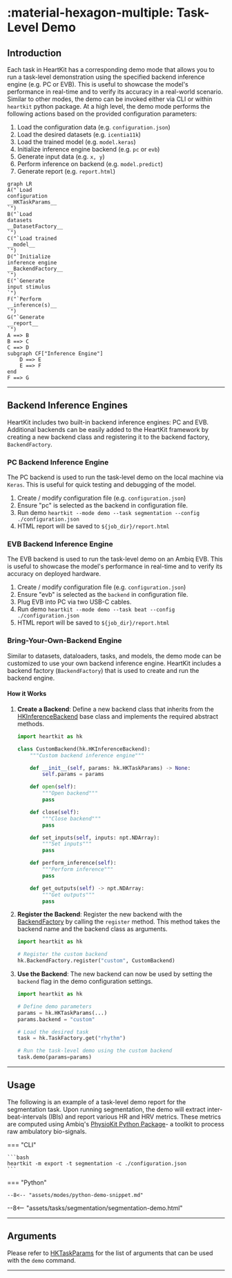 # :material-hexagon-multiple: Task-Level Demo

## <span class="sk-h2-span">Introduction </span>

Each task in HeartKit has a corresponding demo mode that allows you to run a task-level demonstration using the specified backend inference engine (e.g. PC or EVB). This is useful to showcase the model's performance in real-time and to verify its accuracy in a real-world scenario. Similar to other modes, the demo can be invoked either via CLI or within `heartkit` python package. At a high level, the demo mode performs the following actions based on the provided configuration parameters:

1. Load the configuration data (e.g. `configuration.json`)
1. Load the desired datasets (e.g. `icentia11k`)
1. Load the trained model (e.g. `model.keras`)
1. Initialize inference engine backend (e.g. `pc` or `evb`)
1. Generate input data (e.g. `x, y`)
1. Perform inference on backend (e.g. `model.predict`)
1. Generate report (e.g. `report.html`)

```mermaid
graph LR
A("`Load
configuration
__HKTaskParams__
`")
B("`Load
datasets
__DatasetFactory__
`")
C("`Load trained
__model__
`")
D("`Initialize
inference engine
__BackendFactory__
`")
E("`Generate
input stimulus
`")
F("`Perform
__inference(s)__
`")
G("`Generate
__report__
`")
A ==> B
B ==> C
C ==> D
subgraph CF["Inference Engine"]
    D ==> E
    E ==> F
end
F ==> G
```

---

## <span class="sk-h2-span">Backend Inference Engines</span>

HeartKit includes two built-in backend inference engines: PC and EVB. Additional backends can be easily added to the HeartKit framework by creating a new backend class and registering it to the backend factory, `BackendFactory`.

### PC Backend Inference Engine

The PC backend is used to run the task-level demo on the local machine via `Keras`. This is useful for quick testing and debugging of the model.

1. Create / modify configuration file (e.g. `configuration.json`)
1. Ensure "pc" is selected as the backend in configuration file.
1. Run demo `heartkit --mode demo --task segmentation --config ./configuration.json`
1. HTML report will be saved to `${job_dir}/report.html`

### EVB Backend Inference Engine

The EVB backend is used to run the task-level demo on an Ambiq EVB. This is useful to showcase the model's performance in real-time and to verify its accuracy on deployed hardware.

1. Create / modify configuration file (e.g. `configuration.json`)
1. Ensure "evb" is selected as the `backend` in configuration file.
1. Plug EVB into PC via two USB-C cables.
1. Run demo `heartkit --mode demo --task beat --config ./configuration.json`
1. HTML report will be saved to `${job_dir}/report.html`

### Bring-Your-Own-Backend Engine

Similar to datasets, dataloaders, tasks, and models, the demo mode can be customized to use your own backend inference engine. HeartKit includes a backend factory (`BackendFactory`) that is used to create and run the backend engine.

#### How it Works

1. **Create a Backend**: Define a new backend class that inherits from the [HKInferenceBackend](/heartkit/api/heartkit/backends/backend) base class and implements the required abstract methods.

    ```py linenums="1"
    import heartkit as hk

    class CustomBackend(hk.HKInferenceBackend):
        """Custom backend inference engine"""

        def __init__(self, params: hk.HKTaskParams) -> None:
            self.params = params

        def open(self):
            """Open backend"""
            pass

        def close(self):
            """Close backend"""
            pass

        def set_inputs(self, inputs: npt.NDArray):
            """Set inputs"""
            pass

        def perform_inference(self):
            """Perform inference"""
            pass

        def get_outputs(self) -> npt.NDArray:
            """Get outputs"""
            pass
    ```

2. **Register the Backend**: Register the new backend with the [BackendFactory](/heartkit/api/heartkit/backends/backend) by calling the `register` method. This method takes the backend name and the backend class as arguments.

    ```py linenums="1"
    import heartkit as hk

    # Register the custom backend
    hk.BackendFactory.register("custom", CustomBackend)
    ```

3. **Use the Backend**: The new backend can now be used by setting the `backend` flag in the demo configuration settings.

    ```py linenums="1"
    import heartkit as hk

    # Define demo parameters
    params = hk.HKTaskParams(...)
    params.backend = "custom"

    # Load the desired task
    task = hk.TaskFactory.get("rhythm")

    # Run the task-level demo using the custom backend
    task.demo(params=params)
    ```

---

## <span class="sk-h2-span">Usage </span>

The following is an example of a task-level demo report for the segmentation task. Upon running segmentation, the demo will extract inter-beat-intervals (IBIs) and report various HR and HRV metrics. These metrics are computed using Ambiq's [PhysioKit Python Package](https://ambiqai.github.io/physiokit)- a toolkit to process raw ambulatory bio-signals.

=== "CLI"

    ```bash
    heartkit -m export -t segmentation -c ./configuration.json
    ```

=== "Python"

    --8<-- "assets/modes/python-demo-snippet.md"


<div class="sk-plotly-graph-div">
--8<-- "assets/tasks/segmentation/segmentation-demo.html"
</div>

---

## <span class="sk-h2-span">Arguments </span>

Please refer to [HKTaskParams](../modes/configuration.md) for the list of arguments that can be used with the `demo` command.

---
